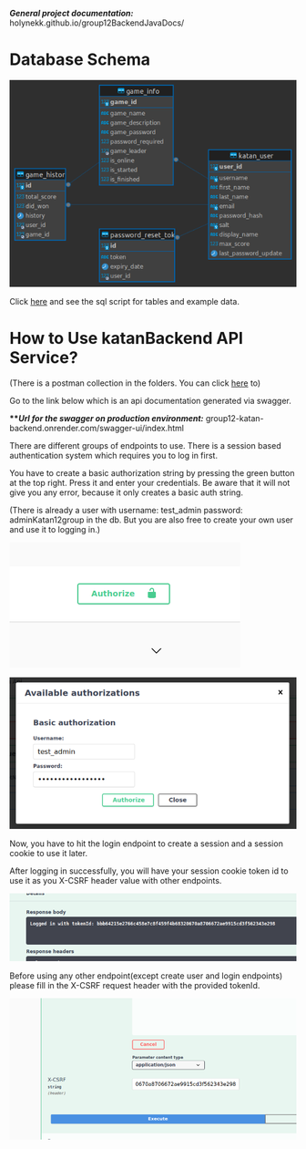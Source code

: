 <b>*General project documentation:*</b> holynekk.github.io/group12BackendJavaDocs/

# Database Schema

![database_schema](./misc/group12_dbSchema.png)

Click [here](./misc/sql_scripts/script.sql) and see the sql script for tables and example data.

# How to Use katanBackend API Service?

(There is a postman collection in the folders. You can click [here](./postman_collection/group12%20-%20Katan%20Backend.postman_collection.json) to)

Go to the link below which is an api documentation generated via swagger.

<b>***Url for the swagger on production environment:*</b> group12-katan-backend.onrender.com/swagger-ui/index.html

There are different groups of endpoints to use. There is a session based authentication system which requires
you to log in first.

You have to create a basic authorization string by pressing the green button at the top right. Press it and
enter your credentials. Be aware that it will not give you any error, because it only creates a basic auth
string.

(There is already a user with username: test_admin password: adminKatan12group in the db. But you are also
free to create your own user and use it to logging in.)

![authorize_button](./misc/1.png)

![basic_auth](./misc/2.png)

Now, you have to hit the login endpoint to create a session and a session cookie to use it later.

After logging in successfully, you will have your session cookie token id to use it as you X-CSRF
header value with other endpoints.

![session_tokenID](./misc/3.png)

Before using any other endpoint(except create user and login endpoints) please fill in the X-CSRF
request header with the provided tokenId.

![XCSRF_header](./misc/4.png)


